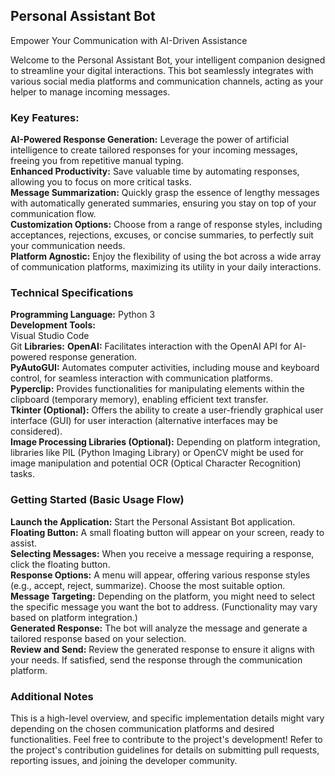 
## Personal Assistant Bot

Empower Your Communication with AI-Driven Assistance

Welcome to the Personal Assistant Bot, your intelligent companion designed to streamline your digital interactions. This bot seamlessly integrates with various social media platforms and communication channels, acting as your helper to manage incoming messages.

### Key Features:

**AI-Powered Response Generation:** Leverage the power of artificial intelligence to create tailored responses for your incoming messages, freeing you from repetitive manual typing.\
**Enhanced Productivity:** Save valuable time by automating responses, allowing you to focus on more critical tasks.\
**Message Summarization:** Quickly grasp the essence of lengthy messages with automatically generated summaries, ensuring you stay on top of your communication flow.\
**Customization Options:** Choose from a range of response styles, including acceptances, rejections, excuses, or concise summaries, to perfectly suit your communication needs.\
**Platform Agnostic:** Enjoy the flexibility of using the bot across a wide array of communication platforms, maximizing its utility in your daily interactions.

### Technical Specifications

**Programming Language:** Python 3\
**Development Tools:**\
Visual Studio Code\
Git
**Libraries:**
**OpenAI:** Facilitates interaction with the OpenAI API for AI-powered response generation.\
**PyAutoGUI:** Automates computer activities, including mouse and keyboard control, for seamless interaction with communication platforms.\
**Pyperclip:** Provides functionalities for manipulating elements within the clipboard (temporary memory), enabling efficient text transfer.\
**Tkinter (Optional):** Offers the ability to create a user-friendly graphical user interface (GUI) for user interaction (alternative interfaces may be considered).\
**Image Processing Libraries (Optional):** Depending on platform integration, libraries like PIL (Python Imaging Library) or OpenCV might be used for image manipulation and potential OCR (Optical Character Recognition) tasks.


### Getting Started (Basic Usage Flow)

**Launch the Application:** Start the Personal Assistant Bot application.\
**Floating Button:** A small floating button will appear on your screen, ready to assist.\
**Selecting Messages:** When you receive a message requiring a response, click the floating button.\
**Response Options:** A menu will appear, offering various response styles (e.g., accept, reject, summarize). Choose the most suitable option.\
**Message Targeting:** Depending on the platform, you might need to select the specific message you want the bot to address. (Functionality may vary based on platform integration.)\
**Generated Response:** The bot will analyze the message and generate a tailored response based on your selection.\
**Review and Send:** Review the generated response to ensure it aligns with your needs. If satisfied, send the response through the communication platform.

### Additional Notes

This is a high-level overview, and specific implementation details might vary depending on the chosen communication platforms and desired functionalities.
Feel free to contribute to the project's development! Refer to the project's contribution guidelines for details on submitting pull requests, reporting issues, and joining the developer community.
